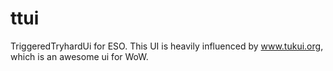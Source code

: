 # ttui

TriggeredTryhardUi for ESO.
This UI is heavily influenced by www.tukui.org, which is an awesome ui for WoW.